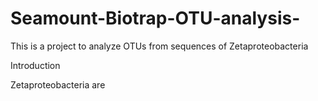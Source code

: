 # Seamount-Biotrap-OTU-analysis-
This is a project to analyze OTUs from sequences of Zetaproteobacteria

Introduction

Zetaproteobacteria are 
